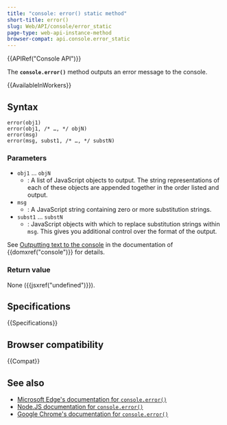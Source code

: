 ```yaml
---
title: "console: error() static method"
short-title: error()
slug: Web/API/console/error_static
page-type: web-api-instance-method
browser-compat: api.console.error_static
---
```


{{APIRef("Console API")}}

The **`console.error()`** method outputs an error message to the console.

{{AvailableInWorkers}}

## Syntax

```js-nolint
error(obj1)
error(obj1, /* …, */ objN)
error(msg)
error(msg, subst1, /* …, */ substN)
```

### Parameters

- `obj1` … `objN`
  - : A list of JavaScript objects to output. The string representations of each of
    these objects are appended together in the order listed and output.
- `msg`
  - : A JavaScript string containing zero or more substitution strings.
- `subst1` … `substN`
  - : JavaScript objects with which to replace substitution strings within
    `msg`. This gives you additional control over the format of the output.

See [Outputting text to the console](/en-US/docs/Web/API/console#outputting_text_to_the_console) in the documentation of {{domxref("console")}} for
details.

### Return value

None ({{jsxref("undefined")}}).

## Specifications

{{Specifications}}

## Browser compatibility

{{Compat}}

## See also

- [Microsoft Edge's documentation for `console.error()`](https://learn.microsoft.com/en-us/microsoft-edge/devtools-guide-chromium/console/api#error)
- [Node.JS documentation for `console.error()`](https://nodejs.org/docs/latest/api/console.html#consoleerrordata-args)
- [Google Chrome's documentation for `console.error()`](https://developer.chrome.com/docs/devtools/console/api/#error)
